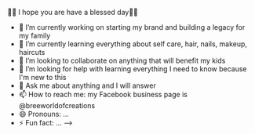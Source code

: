 👋🏾 I hope you are have a blessed day🙏🏾

- 🔭 I’m currently working on starting my brand and building a legacy for my family 
- 🌱 I’m currently learning everything about self care, hair, nails, makeup, haircuts 
- 👯 I’m looking to collaborate on anything that will benefit my kids 
- 🤔 I’m looking for help with learning everything I need to know because I'm new to this 
- 💬 Ask me about anything and I will answer
- 📫 How to reach me: my Facebook business page is @breeworldofcreations
- 😄 Pronouns: ...
- ⚡ Fun fact: ...
-->
